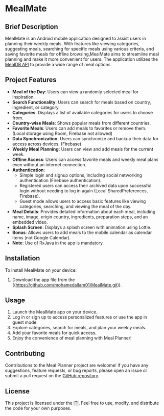 # MealMate

## Brief Description
MealMate is an Android mobile application designed to assist users in planning their weekly meals. With features like viewing categories, suggesting meals, searching for specific meals using various criteria, and saving favorite meals for offline browsing,MealMate aims to streamline meal planning and make it more convenient for users. The application utilizes the [MealDB API]((https://themealdb.com/api.php)) to provide a wide range of meal options.

## Project Features
- **Meal of the Day**: Users can view a randomly selected meal for inspiration.
- **Search Functionality**: Users can search for meals based on country, ingredient, or category.
- **Categories**: Displays a list of available categories for users to choose from.
- **Country-wise Meals**: Shows popular meals from different countries.
- **Favorite Meals**: Users can add meals to favorites or remove them. (Local storage using Room, Firebase not allowed)
- **Data Synchronization**: Users can synchronize and backup their data for access across devices. (Firebase)
- **Weekly Meal Planning**: Users can view and add meals for the current week.
- **Offline Access**: Users can access favorite meals and weekly meal plans even without an internet connection.
- **Authentication**:
  - Simple login and signup options, including social networking authentication (Firebase authentication).
  - Registered users can access their archived data upon successful login without needing to log in again (Local SharedPreferences, Firebase).
  - Guest mode allows users to access basic features like viewing categories, searching, and viewing the meal of the day.
- **Meal Details**: Provides detailed information about each meal, including name, image, origin country, ingredients, preparation steps, and an embedded video.
- **Splash Screen**: Displays a splash screen with animation using Lottie.
- **Bonus**: Allows users to add meals to the mobile calendar as calendar items (not Google Calendar).
- **Note**: Use of RxJava in the app is mandatory.

## Installation
To install MealMate on your device:

1. Download the app file from the ((https://github.com/mohamedallam01/MealMate.git)).


## Usage
1. Launch the MealMate app on your device.
2. Log in or sign up to access personalized features or use the app in guest mode.
3. Explore categories, search for meals, and plan your weekly meals.
4. Add your favorite meals for quick access.
5. Enjoy the convenience of meal planning with Meal Planner!

## Contributing
Contributions to the Meal Planner project are welcome! If you have any suggestions, feature requests, or bug reports, please open an issue or submit a pull request on the [GitHub repository](https://github.com/mohamedallam01/MealMate.git).

## License
This project is licensed under the [ITI](LICENSE). Feel free to use, modify, and distribute the code for your own purposes.
